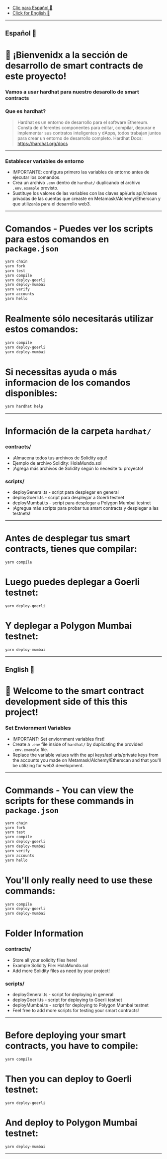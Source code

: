 * [Clic para Español 🌈](#spanish)
* [Click for English 🌈](#english)
---
## <a name="spanish">Español 🌈</a>
# 👋 ¡Bienvenidx a la sección de desarrollo de smart contracts de este proyecto!

### Vamos a usar hardhat para nuestro desarollo de smart contracts

### Que es hardhat? 
> Hardhat es un entorno de desarrollo para el software Ethereum. 
> Consta de diferentes componentes para editar, compilar, depurar e implementar sus contratos inteligentes y dApps, todos trabajan juntos para crear un entorno de desarrollo completo. Hardhat Docs: https://hardhat.org/docs
---

### Establecer variables de entorno
* IMPORTANTE: configura primero las variables de entorno antes de ejecutar los comandos.
* Crea un archivo `.env` dentro de `hardhat/` duplicando el archivo `.env.example` provisto.
* Sustituye los valores de las variables con las claves api/urls api/claves privadas de las cuentas que creaste en Metamask/Alchemy/Etherscan y que utilizarás para el desarrollo web3.

---
# Comandos - Puedes ver los scripts para estos comandos en `package.json`

```bash
yarn chain
yarn fork
yarn test
yarn compile
yarn deploy-goerli
yarn deploy-mumbai
yarn verify
yarn accounts
yarn hello
```
# Realmente sólo necesitarás utilizar estos comandos:

```bash
yarn compile
yarn deploy-goerli
yarn deploy-mumbai
```

# Si necessitas ayuda o más informacion de los comandos disponibles:
```bash
yarn hardhat help
```
---

# Información de la carpeta `hardhat/`
### contracts/
* ¡Almacena todos tus archivos de Solidity aquí!
* Ejemplo de archivo Solidity: HolaMundo.sol
* ¡Agrega más archivos de Solidity según lo necesite tu proyecto!

### scripts/
* deployGeneral.ts - script para desplegar en general
* deployGoerli.ts - script para desplegar a Goerli testnet
* deployMumbai.ts - script para desplegar a Polygon Mumbai testnet
* ¡Agregua más scripts para probar tus smart contracts y desplegar a las testnets!
---

# Antes de desplegar tus smart contracts, tienes que compilar:
```
yarn compile
```
# Luego puedes deplegar a Goerli testnet:
```
yarn deploy-goerli
```
# Y deplegar a Polygon Mumbai testnet:
```
yarn deploy-mumbai
```
---

## <a name="english">English 🌈</a>
# 👋 Welcome to the smart contract development side of this this project!

### Set Enviornment Variables
* IMPORTANT: Set enviornment variables first!
* Create a `.env` file inside of `hardhat/` by duplicating the provided `.env.example` file.
* Replace the variable values with the api keys/api urls/private keys from the accounts you made on Metamask/Alchemy/Etherscan and that you'll be utilizing for web3 development. 

---
# Commands - You can view the scripts for these commands in `package.json`
```bash
yarn chain
yarn fork
yarn test
yarn compile
yarn deploy-goerli
yarn deploy-mumbai
yarn verify
yarn accounts
yarn hello
```
# You'll only really need to use these commands:

```bash
yarn compile
yarn deploy-goerli
yarn deploy-mumbai
```

# Folder Information
### contracts/
* Store all your solidity files here!
* Example Solidity File: HolaMundo.sol
* Add more Solidity files as need by your project!

### scripts/
* deployGeneral.ts - script for deploying in general
* deployGoerli.ts - script for deploying to Goerli testnet
* deployMumbai.ts - script for deploying to Polygon Mumbai testnet
* Feel free to add more scripts for testing your smart contracts!

---

# Before deploying your smart contracts, you have to compile:
```
yarn compile
```
# Then you can deploy to Goerli testnet:
```
yarn deploy-goerli
```
# And deploy to Polygon Mumbai testnet:
```
yarn deploy-mumbai
```
---
